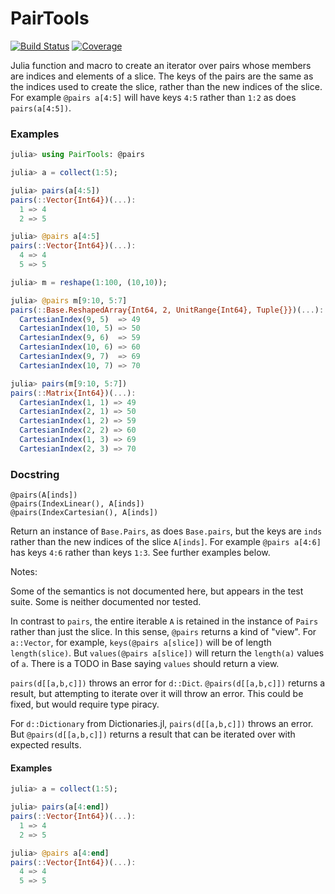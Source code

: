 # PairTools

[![Build Status](https://github.com/jlapeyre/PairTools.jl/actions/workflows/CI.yml/badge.svg?branch=main)](https://github.com/jlapeyre/PairTools.jl/actions/workflows/CI.yml?query=branch%3Amain)
[![Coverage](https://codecov.io/gh/jlapeyre/PairTools.jl/branch/main/graph/badge.svg)](https://codecov.io/gh/jlapeyre/PairTools.jl)

Julia function and macro to create an iterator over pairs whose members are
indices and elements of a slice. The keys
of the pairs are the same as the indices used to create the slice, rather than the new indices of the slice.
For example `@pairs a[4:5]` will have keys `4:5` rather than `1:2` as does `pairs(a[4:5])`.

### Examples
```julia
julia> using PairTools: @pairs

julia> a = collect(1:5);

julia> pairs(a[4:5])
pairs(::Vector{Int64})(...):
  1 => 4
  2 => 5

julia> @pairs a[4:5]
pairs(::Vector{Int64})(...):
  4 => 4
  5 => 5

julia> m = reshape(1:100, (10,10));

julia> @pairs m[9:10, 5:7]
pairs(::Base.ReshapedArray{Int64, 2, UnitRange{Int64}, Tuple{}})(...):
  CartesianIndex(9, 5)  => 49
  CartesianIndex(10, 5) => 50
  CartesianIndex(9, 6)  => 59
  CartesianIndex(10, 6) => 60
  CartesianIndex(9, 7)  => 69
  CartesianIndex(10, 7) => 70

julia> pairs(m[9:10, 5:7])
pairs(::Matrix{Int64})(...):
  CartesianIndex(1, 1) => 49
  CartesianIndex(2, 1) => 50
  CartesianIndex(1, 2) => 59
  CartesianIndex(2, 2) => 60
  CartesianIndex(1, 3) => 69
  CartesianIndex(2, 3) => 70
```

### Docstring

    @pairs(A[inds])
    @pairs(IndexLinear(), A[inds])
    @pairs(IndexCartesian(), A[inds])

Return an instance of `Base.Pairs`, as does `Base.pairs`, but the
keys are `inds` rather than the new indices of the slice `A[inds]`.
For example `@pairs a[4:6]` has keys `4:6` rather than keys `1:3`.
See further examples below.

Notes:

Some of the semantics is not documented here, but appears in the test suite.
Some is neither documented nor tested.

In contrast to `pairs`, the entire iterable `A` is retained in the instance of `Pairs`
rather than just the slice. In this sense, `@pairs` returns a kind of "view".
For `a::Vector`, for example, `keys(@pairs a[slice])` will be of length `length(slice)`.
But `values(@pairs a[slice])` will return the `length(a)` values
of `a`. There is a TODO in Base saying `values` should return a view.

`pairs(d[[a,b,c]])` throws an error for `d::Dict`. `@pairs(d[[a,b,c]])` returns a result, but attempting
to iterate over it will throw an error. This could be fixed, but would require type piracy.

For `d::Dictionary` from Dictionaries.jl, `pairs(d[[a,b,c]])` throws an error. But
`@pairs(d[[a,b,c]])` returns a result that can be iterated over with expected results.

#### Examples

```julia
julia> a = collect(1:5);

julia> pairs(a[4:end])
pairs(::Vector{Int64})(...):
  1 => 4
  2 => 5

julia> @pairs a[4:end]
pairs(::Vector{Int64})(...):
  4 => 4
  5 => 5
```


